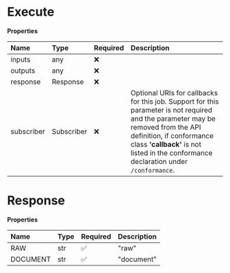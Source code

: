 # Execute

**Properties**

| Name       | Type       | Required | Description                                                                                                                                                                                                                                           |
| :--------- | :--------- | :------- | :---------------------------------------------------------------------------------------------------------------------------------------------------------------------------------------------------------------------------------------------------- |
| inputs     | any        | ❌       |                                                                                                                                                                                                                                                       |
| outputs    | any        | ❌       |                                                                                                                                                                                                                                                       |
| response   | Response   | ❌       |                                                                                                                                                                                                                                                       |
| subscriber | Subscriber | ❌       | Optional URIs for callbacks for this job. Support for this parameter is not required and the parameter may be removed from the API definition, if conformance class **'callback'** is not listed in the conformance declaration under `/conformance`. |

# Response

**Properties**

| Name     | Type | Required | Description |
| :------- | :--- | :------- | :---------- |
| RAW      | str  | ✅       | "raw"       |
| DOCUMENT | str  | ✅       | "document"  |

<!-- This file was generated by liblab | https://liblab.com/ -->
